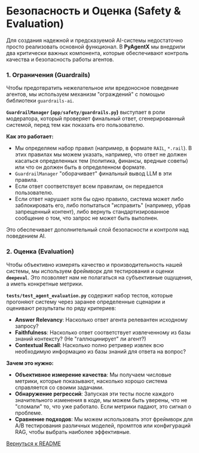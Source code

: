 # Безопасность и Оценка (Safety & Evaluation)

Для создания надежной и предсказуемой AI-системы недостаточно просто реализовать основной функционал. В **PyAgentX** мы внедрили два критически важных компонента, которые обеспечивают контроль качества и безопасность работы агентов.

### 1. Ограничения (Guardrails)

Чтобы предотвратить нежелательное или вредоносное поведение агентов, мы используем механизм "ограждений" с помощью библиотеки `guardrails-ai`.

**`GuardrailManager` (`app/safety/guardrails.py`)** выступает в роли модератора, который проверяет финальный ответ, сгенерированный системой, перед тем как показать его пользователю.

**Как это работает:**
-   Мы определяем набор правил (например, в формате `RAIL`, `*.rail`). В этих правилах мы можем указать, например, что ответ не должен касаться определенных тем (политика, финансы, вредные советы) или что он должен быть в определенном формате.
-   `GuardrailManager` "оборачивает" финальный вывод LLM в эти правила.
-   Если ответ соответствует всем правилам, он передается пользователю.
-   Если ответ нарушает хотя бы одно правило, система может либо заблокировать его, либо попытаться "исправить" (например, убрав запрещенный контент), либо вернуть стандартизированное сообщение о том, что запрос не может быть выполнен.

Это обеспечивает дополнительный слой безопасности и контроля над поведением AI.

### 2. Оценка (Evaluation)

Чтобы объективно измерять качество и производительность нашей системы, мы используем фреймворк для тестирования и оценки **`deepeval`**. Это позволяет нам не полагаться на субъективные ощущения, а иметь конкретные метрики.

**`tests/test_agent_evaluation.py`** содержит набор тестов, которые прогоняют систему через заранее определенные сценарии и оценивают результаты по ряду критериев:

-   **Answer Relevancy**: Насколько ответ агента релевантен исходному запросу?
-   **Faithfulness**: Насколько ответ соответствует извлеченному из базы знаний контексту? (Не "галлюцинирует" ли агент?)
-   **Contextual Recall**: Насколько полно ретривер извлек всю необходимую информацию из базы знаний для ответа на вопрос?

**Зачем это нужно:**
-   **Объективное измерение качества**: Мы получаем числовые метрики, которые показывают, насколько хорошо система справляется со своими задачами.
-   **Обнаружение регрессий**: Запуская эти тесты после каждого значительного изменения в коде, мы можем быть уверены, что не "сломали" то, что уже работало. Если метрики падают, это сигнал о проблеме.
-   **Сравнение подходов**: Мы можем использовать этот фреймворк для A/B тестирования различных моделей, промптов или конфигураций RAG, чтобы выбрать наиболее эффективные.

[Вернуться к README](../README.md) 